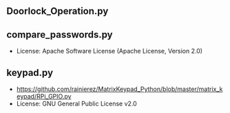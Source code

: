 Doorlock_Operation.py
- 

compare_passwords.py
- 
- License: Apache Software License (Apache License, Version 2.0)

keypad.py
-
- https://github.com/rainierez/MatrixKeypad_Python/blob/master/matrix_keypad/RPi_GPIO.py
- License: GNU General Public License v2.0

